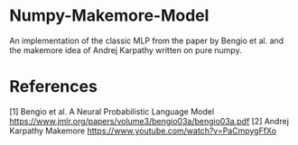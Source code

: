 # Numpy-Makemore-Model
An implementation of the classic MLP from the paper by Bengio et al. and the makemore idea of Andrej Karpathy written on pure numpy.

# References

[1] Bengio et al. A Neural Probabilistic Language Model 
    https://www.jmlr.org/papers/volume3/bengio03a/bengio03a.pdf
[2] Andrej Karpathy Makemore 
    https://www.youtube.com/watch?v=PaCmpygFfXo
